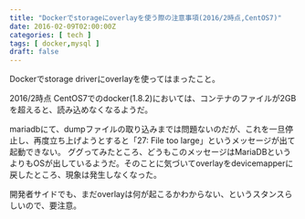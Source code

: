 ```yaml
---
title: "Dockerでstorageにoverlayを使う際の注意事項(2016/2時点,CentOS7)"
date: 2016-02-09T02:00:00Z
categories: [ tech ]
tags: [ docker,mysql ]
draft: false
---
```


Dockerでstorage driverにoverlayを使ってはまったこと。

2016/2時点 CentOS7でのdocker(1.8.2)においては、コンテナのファイルが2GBを超えると、読み込めなくなるようだ。

mariadbにて、dumpファイルの取り込みまでは問題ないのだが、これを一旦停止し、再度立ち上げようとすると「27: File too large」というメッセージが出て起動できない。
ググってみたところ、どうもこのメッセージはMariaDBというよりもOSが出しているようだ。そのことに気づいてoverlayをdevicemapperに戻したところ、現象は発生しなくなった。

開発者サイドでも、まだoverlayは何が起こるかわからない、というスタンスらしいので、要注意。